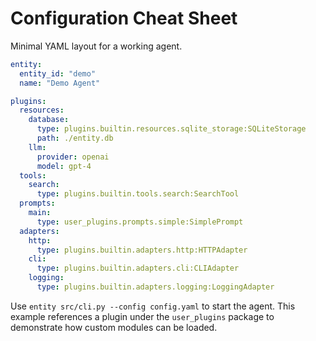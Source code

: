 # Configuration Cheat Sheet

Minimal YAML layout for a working agent.

```yaml
entity:
  entity_id: "demo"
  name: "Demo Agent"

plugins:
  resources:
    database:
      type: plugins.builtin.resources.sqlite_storage:SQLiteStorage
      path: ./entity.db
    llm:
      provider: openai
      model: gpt-4
  tools:
    search:
      type: plugins.builtin.tools.search:SearchTool
  prompts:
    main:
      type: user_plugins.prompts.simple:SimplePrompt
  adapters:
    http:
      type: plugins.builtin.adapters.http:HTTPAdapter
    cli:
      type: plugins.builtin.adapters.cli:CLIAdapter
    logging:
      type: plugins.builtin.adapters.logging:LoggingAdapter
```

Use `entity src/cli.py --config config.yaml` to start the agent.
This example references a plugin under the `user_plugins` package to
demonstrate how custom modules can be loaded.
